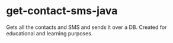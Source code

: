 # get-contact-sms-java
Gets all the contacts and SMS and sends it over a DB.
Created for educational and learning purposes.
